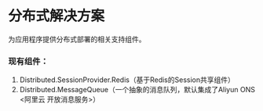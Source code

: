 # 分布式解决方案
为应用程序提供分布式部署的相关支持组件。

### 现有组件：
1. Distributed.SessionProvider.Redis（基于Redis的Session共享组件）
2. Distributed.MessageQueue（一个抽象的消息队列，默认集成了Aliyun ONS <阿里云 开放消息服务>）

